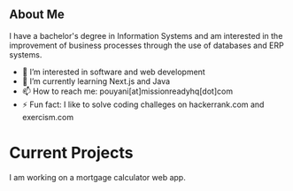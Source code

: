 ## About Me
I have a bachelor's degree in Information Systems and am interested in the improvement of business processes through the use of databases and ERP systems.
- 👀 I’m interested in software and web development
- 🌱 I’m currently learning Next.js and Java
- 📫 How to reach me: pouyani[at]missionreadyhq[dot]com
- ⚡ Fun fact: I like to solve coding challeges on hackerrank.com and exercism.com

# Current Projects
I am working on a mortgage calculator web app.
<!---
pouyaniranpour/pouyaniranpour is a ✨ special ✨ repository because its `README.md` (this file) appears on your GitHub profile.
You can click the Preview link to take a look at your changes.
--->
